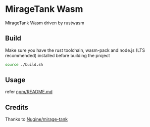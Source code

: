 # MirageTank Wasm

MirageTank Wasm driven by rustwasm

## Build

Make sure you have the rust toolchain, wasm-pack and node.js (LTS recommended) installed before building the project

```bash
source ./build.sh
```

## Usage

refer [npm/README.md](./npm/README.md)

## Credits

Thanks to [Nugine/mirage-tank](https://github.com/Nugine/mirage-tank)
